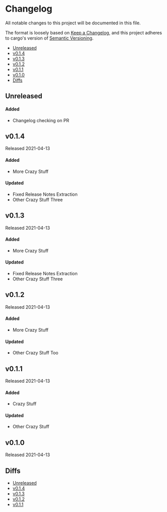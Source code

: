 # Changelog

All notable changes to this project will be documented in this file.

The format is loosely based on [Keep a Changelog](https://keepachangelog.com/en/1.0.0/),
and this project adheres to cargo's version of [Semantic Versioning](https://semver.org/spec/v2.0.0.html).

- [Unreleased](#unreleased)
- [v0.1.4](#v014)
- [v0.1.3](#v013)
- [v0.1.2](#v012)
- [v0.1.1](#v011)
- [v0.1.0](#v010)
- [Diffs](#diffs)

## Unreleased

#### Added
- Changelog checking on PR

## v0.1.4

Released 2021-04-13

#### Added
- More Crazy Stuff

#### Updated
- Fixed Release Notes Extraction
- Other Crazy Stuff Three

## v0.1.3

Released 2021-04-13

#### Added
- More Crazy Stuff

#### Updated
- Fixed Release Notes Extraction
- Other Crazy Stuff Three

## v0.1.2

Released 2021-04-13

#### Added
- More Crazy Stuff

#### Updated
- Other Crazy Stuff Too

## v0.1.1

Released 2021-04-13

#### Added
- Crazy Stuff

#### Updated
- Other Crazy Stuff

## v0.1.0

Released 2021-04-13

## Diffs

- [Unreleased](https://github.com/cwfitzgerald/generate-test2/compare/v0.1.4...HEAD)
- [v0.1.4](https://github.com/cwfitzgerald/generate-test2/compare/v0.1.3...v0.1.4)
- [v0.1.3](https://github.com/cwfitzgerald/generate-test2/compare/v0.1.2...v0.1.3)
- [v0.1.2](https://github.com/cwfitzgerald/generate-test2/compare/v0.1.1...v0.1.2)
- [v0.1.1](https://github.com/cwfitzgerald/generate-test2/compare/v0.1.0...v0.1.1)


